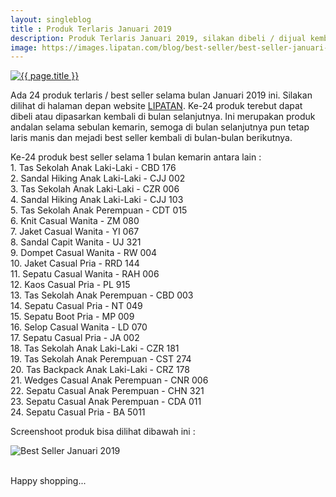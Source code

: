 ```yaml
---
layout: singleblog
title : Produk Terlaris Januari 2019
description: Produk Terlaris Januari 2019, silakan dibeli / dijual kembali di bulan ini.
image: https://images.lipatan.com/blog/best-seller/best-seller-januari-2019.jpg
---
```


<a href="{{ page.image }}" title="{{ page.title }}"><img src="{{ page.image }}" alt="{{ page.title }}" title="{{ page.title }}"></a>
<p>Ada 24 produk terlaris / best seller selama bulan Januari 2019 ini. Silakan dilihat di halaman depan website <a href="{{ site.url }}" target="_blank">LIPATAN</a>. Ke-24 produk terebut dapat dibeli atau dipasarkan kembali di bulan selanjutnya. Ini merupakan produk andalan selama sebulan kemarin, semoga di bulan selanjutnya pun tetap laris manis dan mejadi best seller kembali di bulan-bulan berikutnya.</p>

<p>Ke-24 produk best seller selama 1 bulan kemarin antara lain :
<br>1. Tas Sekolah Anak Laki-Laki - CBD 176
<br>2. Sandal Hiking Anak Laki-Laki - CJJ 002
<br>3. Tas Sekolah Anak Laki-Laki - CZR 006
<br>4. Sandal Hiking Anak Laki-Laki - CJJ 103
<br>5. Tas Sekolah Anak Perempuan - CDT 015
<br>6. Knit Casual Wanita - ZM 080
<br>7. Jaket Casual Wanita - YI 067
<br>8. Sandal Capit Wanita - UJ 321
<br>9. Dompet Casual Wanita - RW 004
<br>10. Jaket Casual Pria - RRD 144
<br>11. Sepatu Casual Wanita - RAH 006
<br>12. Kaos Casual Pria - PL 915
<br>13. Tas Sekolah Anak Perempuan - CBD 003
<br>14. Sepatu Casual Pria - NT 049
<br>15. Sepatu Boot Pria - MP 009
<br>16. Selop Casual Wanita - LD 070
<br>17. Sepatu Casual Pria - JA 002
<br>18. Tas Sekolah Anak Laki-Laki - CZR 181
<br>19. Tas Sekolah Anak Perempuan - CST 274
<br>20. Tas Backpack Anak Laki-Laki - CRZ 178
<br>21. Wedges Casual Anak Perempuan - CNR 006
<br>22. Sepatu Casual Anak Perempuan - CHN 321
<br>23. Sepatu Casual Anak Perempuan - CDA 011
<br>24. Sepatu Casual Pria - BA 5011
</p>

<p>Screenshoot produk bisa dilihat dibawah ini :</p>
<img style="display: block; margin-left: auto; margin-right: auto; max-width: 100%; height: auto;" src="https://images.lipatan.com/blog/best-seller/best-seller-januari-2019-2.jpg" alt="Best Seller Januari 2019" title="Best Seller Januari 2019"><br>

<p>Happy shopping...</p>